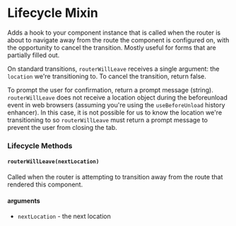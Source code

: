 # Lifecycle Mixin

Adds a hook to your component instance that is called when the router is
about to navigate away from the route the component is configured on,
with the opportunity to cancel the transition. Mostly useful for forms
that are partially filled out.

On standard transitions, `routerWillLeave` receives a single argument: the `location` we're transitioning to. To cancel the transition, return false.

To prompt the user for confirmation, return a prompt message (string). `routerWillLeave` does not receive a location object during the beforeunload event in web browsers (assuming you're using the `useBeforeUnload` history enhancer). In this case, it is not possible for us to know the location we're transitioning to so `routerWillLeave` must return a prompt message to prevent the user from closing the tab.

### Lifecycle Methods

#### `routerWillLeave(nextLocation)`

Called when the router is attempting to transition away from the route
that rendered this component.

#### arguments

- `nextLocation` - the next location
